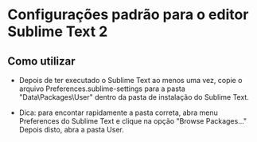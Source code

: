 # Configurações padrão para o editor Sublime Text 2

## Como utilizar

* Depois de ter executado o Sublime Text ao menos uma vez, copie o arquivo Preferences.sublime-settings para a pasta "Data\Packages\User" dentro da pasta de instalação do Sublime Text.

* Dica: para encontar rapidamente a pasta correta, abra menu Preferences do Sublime Text e clique na opção "Browse Packages..." Depois disto, abra a pasta User.